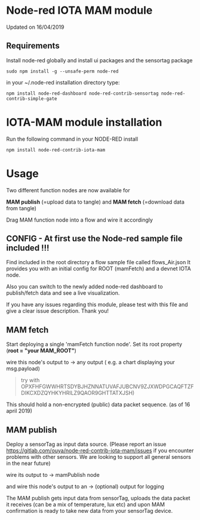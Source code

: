 # Node-red IOTA MAM module

Updated on 16/04/2019

## Requirements

Install node-red globally and install ui packages and the sensortag package

```
sudo npm install -g --unsafe-perm node-red
```

in your ~/.node-red installation directory type:
```
npm install node-red-dashboard node-red-contrib-sensortag node-red-contrib-simple-gate

```

# IOTA-MAM module installation

Run the following command in your NODE-RED install
```
npm install node-red-contrib-iota-mam
```

# Usage

Two different function nodes are now available for

**MAM publish** (=upload data to tangle)
and
**MAM fetch** (=download data from tangle)

Drag MAM function node into a flow and wire it accordingly

## CONFIG - At first use the Node-red sample file included !!!

Find included in the root directory a flow sample file called flows_Air.json
It provides you with an initial config for ROOT (mamFetch) and a devnet IOTA node.

Also you can switch to the newly added node-red dashboard to publish/fetch data
and see a live visualization.

If you have any issues regarding this module, please test with this file and give a clear issue description. Thank you!

## MAM fetch

Start deploying a single 'mamFetch function node'.
Set its root property (**root = "your MAM_ROOT"**)

wire this node's output to
-> any output ( e.g. a chart displaying your msg.payload)

> try with OPXFHFGWWHRTSDYBJHZNNATUVAFJUBCNV9ZJXWDPGCAQFTZFDIKCXDZQYHKYHRILZ9QAOR9GHTTATXJSH)

This should hold a non-encrypted (public) data packet sequence. (as of 16 april 2019)


## MAM publish

Deploy a sensorTag as input data source.
(Please report an issue https://gitlab.com/ouya/node-red-contrib-iota-mam/issues if you encounter problems with other sensors. We are looking to support all general sensors in the near future)

wire its output to
-> mamPublish node

and wire this node's output to an
-> (optional) output for logging

The MAM publish gets input data from sensorTag, uploads the data packet it receives (can be a mix of temperature, lux etc) and upon MAM confirmation is ready to take new data from your sensorTag device.
